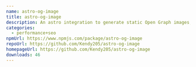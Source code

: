 ```yaml
---
name: astro-og-image
title: astro-og-image
description: An astro integration to generate static Open Graph images, at build time
categories:
  - performance+seo
npmUrl: https://www.npmjs.com/package/astro-og-image
repoUrl: https://github.com/Kendy205/astro-og-image
homepageUrl: https://github.com/Kendy205/astro-og-image
downloads: 46
---
```

